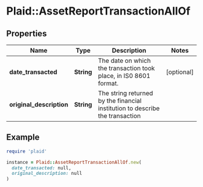 # Plaid::AssetReportTransactionAllOf

## Properties

| Name | Type | Description | Notes |
| ---- | ---- | ----------- | ----- |
| **date_transacted** | **String** | The date on which the transaction took place, in IS0 8601 format. | [optional] |
| **original_description** | **String** | The string returned by the financial institution to describe the transaction |  |

## Example

```ruby
require 'plaid'

instance = Plaid::AssetReportTransactionAllOf.new(
  date_transacted: null,
  original_description: null
)
```

